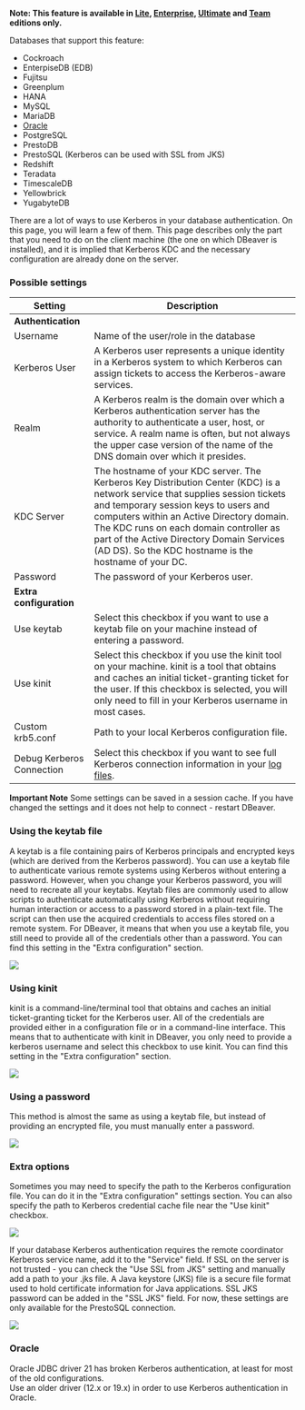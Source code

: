 **Note: This feature is available in [Lite](Lite-Edition), [Enterprise](Enterprise-Edition), [Ultimate](Ultimate-Edition) and <a href="https://dbeaver.com/dbeaver-team-edition">Team</a> editions only.**

Databases that support this feature:
- Cockroach
- EnterpiseDB (EDB)
- Fujitsu
- Greenplum
- HANA
- MySQL
- MariaDB
- [Oracle](#oracle)
- PostgreSQL
- PrestoDB
- PrestoSQL (Kerberos can be used with SSL from JKS)
- Redshift
- Teradata
- TimescaleDB
- Yellowbrick
- YugabyteDB

There are a lot of ways to use Kerberos in your database authentication. On this page, you will learn a few of them. This page describes only the part that you need to do on the client machine (the one on which DBeaver is installed), and it is implied that Kerberos KDC and the necessary configuration are already done on the server.

### Possible settings

Setting|Description
---------------|-----------
**Authentication**| 
Username|Name of the user/role in the database
Kerberos User|A Kerberos user represents a unique identity in a Kerberos system to which Kerberos can assign tickets to access the Kerberos-aware services.
Realm|A Kerberos realm is the domain over which a Kerberos authentication server has the authority to authenticate a user, host, or service. A realm name is often, but not always the upper case version of the name of the DNS domain over which it presides.
KDC Server|The hostname of your KDC server. The Kerberos Key Distribution Center (KDC) is a network service that supplies session tickets and temporary session keys to users and computers within an Active Directory domain. The KDC runs on each domain controller as part of the Active Directory Domain Services (AD DS). So the KDC hostname is the hostname of your DC.
Password|The password of your Kerberos user.
**Extra configuration** |
Use keytab|Select this checkbox if you want to use a keytab file on your machine instead of entering a password.
Use kinit|Select this checkbox if you use the kinit tool on your machine. kinit is a tool that obtains and caches an initial ticket-granting ticket for the user. If this checkbox is selected, you will only need to fill in your Kerberos username in most cases.
Custom krb5.conf|Path to your local Kerberos configuration file.
Debug Kerberos Connection|Select this checkbox if you want to see full Kerberos connection information in your [log files](Log-files).

**Important Note** Some settings can be saved in a session cache. If you have changed the settings and it does not help to connect - restart DBeaver.


### Using the keytab file

A keytab is a file containing pairs of Kerberos principals and encrypted keys (which are derived from the Kerberos password). You can use a keytab file to authenticate various remote systems using Kerberos without entering a password. However, when you change your Kerberos password, you will need to recreate all your keytabs.
Keytab files are commonly used to allow scripts to authenticate automatically using Kerberos without requiring human interaction or access to a password stored in a plain-text file. The script can then use the acquired credentials to access files stored on a remote system.
For DBeaver, it means that when you use a keytab file, you still need to provide all of the credentials other than a password.
You can find this setting in the "Extra configuration" section.

![](images/kerberos-keytab.png)

### Using kinit

kinit is a command-line/terminal tool that obtains and caches an initial ticket-granting ticket for the Kerberos user. All of the credentials are provided either in a configuration file or in a command-line interface. This means that to authenticate with kinit in DBeaver, you only need to provide a kerberos username and select this checkbox to use kinit. You can find this setting in the "Extra configuration" section.

![](images/kerberos-kinit.png)

### Using a password

This method is almost the same as using a keytab file, but instead of providing an encrypted file, you must manually enter a password.

![](images/kerberos_pasword.png)

### Extra options

Sometimes you may need to specify the path to the Kerberos configuration file. You can do it in the "Extra configuration" settings section.
You can also specify the path to Kerberos credential cache file near the "Use kinit" checkbox.

![](images/kerberos-config.png)

If your database Kerberos authentication requires the remote coordinator Kerberos service name, add it to the "Service" field.
If SSL on the server is not trusted - you can check the "Use SSL from JKS" setting and manually add a path to your .jks file. A Java keystore (JKS) file is a secure file format used to hold certificate information for Java applications. SSL JKS password can be added in the "SSL JKS" field.
For now, these settings are only available for the PrestoSQL connection.

![](images/kerberos-keystore.png)

### Oracle

Oracle JDBC driver 21 has broken Kerberos authentication, at least for most of the old configurations.  
Use an older driver (12.x or 19.x) in order to use Kerberos authentication in Oracle.  